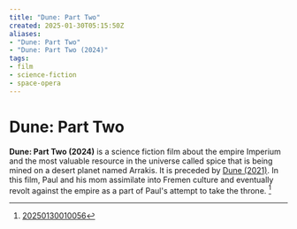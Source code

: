 ```yaml
---
title: "Dune: Part Two"
created: 2025-01-30T05:15:50Z
aliases:
- "Dune: Part Two"
- "Dune: Part Two (2024)"
tags:
- film
- science-fiction
- space-opera
---
```


# Dune: Part Two

**Dune: Part Two (2024)** is a science fiction film about the empire Imperium and the most valuable resource in the universe called spice that is being mined on a desert planet named Arrakis. It is preceded by [Dune (2021)](dune.md). In this film, Paul and his mom assimilate into Fremen culture and eventually revolt against the empire as a part of Paul's attempt to take the throne. [^1]

[^1]: [20250130010056](../entries/20250130010056.md)
